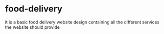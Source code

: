 # food-delivery
it is a basic food delivery website design containing all the different services the website should provide
